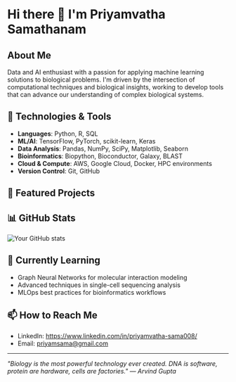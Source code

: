 # Hi there 👋 I'm Priyamvatha Samathanam

## About Me
Data and AI enthusiast with a passion for applying machine learning solutions to biological problems. I'm driven by the intersection of computational techniques and biological insights, working to develop tools that can advance our understanding of complex biological systems.

## 🔧 Technologies & Tools
- **Languages**: Python, R, SQL
- **ML/AI**: TensorFlow, PyTorch, scikit-learn, Keras
- **Data Analysis**: Pandas, NumPy, SciPy, Matplotlib, Seaborn
- **Bioinformatics**: Biopython, Bioconductor, Galaxy, BLAST
- **Cloud & Compute**: AWS, Google Cloud, Docker, HPC environments
- **Version Control**: Git, GitHub

## 🚀 Featured Projects


## 📊 GitHub Stats
![Your GitHub stats](https://github-readme-stats.vercel.app/api?username=priyamsama&show_icons=true&theme=radical)

## 🌱 Currently Learning
- Graph Neural Networks for molecular interaction modeling
- Advanced techniques in single-cell sequencing analysis
- MLOps best practices for bioinformatics workflows

## 📫 How to Reach Me
- LinkedIn: https://www.linkedin.com/in/priyamvatha-sama008/
- Email: priyamsama@gmail.com


<!--## 📝 Latest Publications/Blog Posts-->
<!-- Consider linking to any papers, articles, or blog posts you've written -->

---

*"Biology is the most powerful technology ever created. DNA is software, protein are hardware, cells are factories." — Arvind Gupta*
